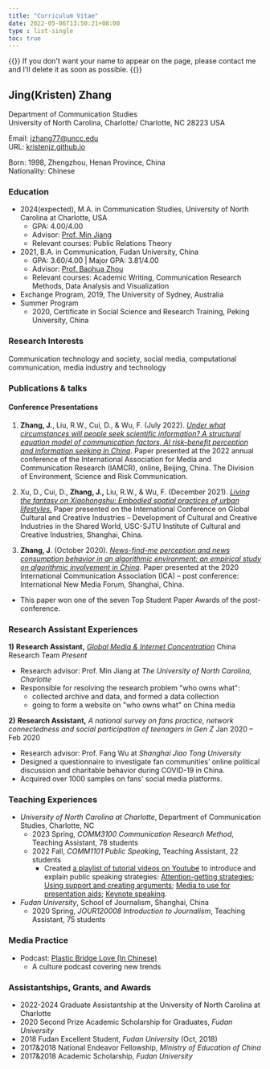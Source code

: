 ```yaml
---
title: "Curriculum Vitae"
date: 2022-05-06T13:50:21+08:00
type : list-single
toc: true
---
```

{{<block class="note">}}
If you don't want your name to appear on the page, please contact me and I'll delete it as soon as possible.
{{<end>}}

## Jing(Kristen) Zhang

Department of Communication Studies\
University of North Carolina, Charlotte/
Charlotte, NC 28223 USA

Email: jzhang77@uncc.edu\
URL: [kristenjz.github.io](https://kristenjz.github.io/)

Born: 1998, Zhengzhou, Henan Province, China\
Nationality: Chinese

### Education
- 2024(expected), M.A.  in Communication Studies, University of North Carolina at Charlotte, USA
  - GPA: 4.00/4.00
  - Advisor: [Prof. Min Jiang](https://pages.charlotte.edu/min-jiang/) 
  - Relevant courses: Public Relations Theory
- 2021, B.A. in Communication, Fudan University, China
  - GPA: 3.60/4.00 | Major GPA: 3.81/4.00
  - Advisor: [Prof. Baohua Zhou](https://fudan.academia.edu/BZhou)
  - Relevant courses: Academic Writing, Communication Research Methods, Data Analysis and Visualization
- Exchange Program, 2019, The University of Sydney, Australia
- Summer Program
  - 2020, Certificate in Social Science and Research Training, Peking University, China

### Research Interests
Communication technology and society, social media, computational communication, media industry and technology

### Publications & talks
#### Conference Presentations
1. **Zhang, J.**, Liu, R.W., Cui, D., & Wu, F. (July 2022). [*Under what circumstances will people seek scientific information? A structural equation model of communication factors, AI risk-benefit perception and information seeking in China*](https://vimeo.com/722534868/64a926efc3). Paper presented at the 2022 annual conference of the International Association for Media and Communication Research (IAMCR), online, Beijing, China. The Division of Environment, Science and Risk Communication.

2. Xu, D., Cui, D., **Zhang, J.,** Liu, R.W., & Wu, F. (December 2021). [*Living the fantasy on Xiaohongshu: Embodied spatial practices of urban lifestyles.*](https://docs.google.com/presentation/d/1SbGMRtj8oXnirvR3hworf49nf1S7SDIp/edit?usp=sharing&ouid=101612066207925813842&rtpof=true&sd=true) Paper presented on the International Conference on Global Cultural and Creative Industries – Development of Cultural and Creative Industries in the Shared World, USC-SJTU Institute of Cultural and Creative Industries, Shanghai, China.

3. **Zhang, J**. (October 2020). [*News-find-me perception and news consumption behavior in an algorithmic environment: an empirical study on algorithmic involvement in China*](https://docs.google.com/presentation/d/1Pf9r2S-rcfJfF05sZNk6xYyp_KBu7xKN/edit?usp=sharing&ouid=101612066207925813842&rtpof=true&sd=true). Paper presented at the 2020 International Communication Association (ICA) – post conference: International New Media Forum, Shanghai, China. 
- This paper won one of the seven Top Student Paper Awards of the post-conference.

### Research Assistant Experiences

**1)**  **Research Assistant,** [*Global Media & Internet Concentration*](https://gmicp.org/project/china/) China Research Team      		*Present*

- Research advisor: Prof. Min Jiang at *The University of North Carolina, Charlotte*
- Responsible for resolving the research problem "who owns what":
  - collected archive and data, and formed a data collection
  - going to form a website on "who owns what" on China media

**2)**  **Research Assistant,** *A national survey on fans practice, network connectedness and social participation of teenagers in Gen Z*           				            Jan 2020 – Feb 2020

- Research advisor: Prof. Fang Wu at *Shanghai Jiao Tong University*
- Designed a questionnaire to investigate fan communities’ online political discussion and charitable behavior during COVID-19 in China.
- Acquired over 1000 samples on fans' social media platforms.

### Teaching Experiences

- *University of North Carolina at Charlotte*, Department of Communication Studies, Charlotte, NC
  - 2023 Spring, *COMM3100 Communication Research Method*, Teaching Assistant,  78 students 
  - 2022 Fall, *COMM1101 Public Speaking*, Teaching Assistant, 22 students
    - Created [a playlist of tutorial videos on Youtube](https://www.youtube.com/watch?v=XqDUNo9Qy5E&list=PL_Q8KSxkpW2XvVG8qvH9NMsRqXuXDYMsj) to introduce and explain public speaking strategies: [Attention-getting strategies](https://www.youtube.com/watch?v=XqDUNo9Qy5E&list=PL_Q8KSxkpW2XvVG8qvH9NMsRqXuXDYMsj); [Using support and creating arguments](https://www.youtube.com/watch?v=a_aNaDyEdEg); [Media to use for presentation aids](https://www.youtube.com/watch?v=UhZ1vL6H7Do); [Keynote speaking](https://www.youtube.com/watch?v=60hTb-WOM14).									
- *Fudan University*, School of Journalism, Shanghai, China       
  - 2020 Spring, *JOUR120008 Introduction to Journalism*, Teaching Assistant, 75 students

### Media Practice

- Podcast: [Plastic Bridge Love (In Chinese)](https://plasbridlove.podcast.xyz/)
  - A culture podcast covering new trends

### Assistantships, Grants, and Awards

- 2022-2024    Graduate Assistantship at the University of North Carolina at Charlotte
- 2020              Second Prize Academic Scholarship for Graduates, *Fudan University*
- 2018              Fudan Excellent Student, *Fudan University* (Oct, 2018)
- 2017&2018  National Endeavor Fellowship, *Ministry of Education of China* 
- 2017&2018  Academic Scholarship, *Fudan University*


